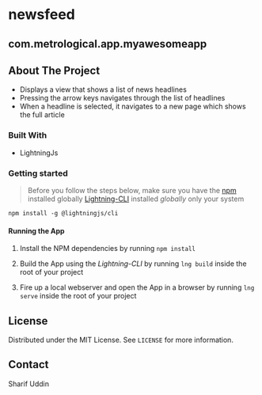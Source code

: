 # newsfeed

## com.metrological.app.myawesomeapp

<!-- ABOUT THE PROJECT -->
## About The Project
- Displays a view that shows a list of news headlines
- Pressing the arrow keys navigates through the list of headlines
- When a headline is selected, it navigates to a new page which shows the full article

### Built With

* LightningJs

### Getting started

> Before you follow the steps below, make sure you have the
[npm](https://www.npmjs.com/get-npm) installed globally
[Lightning-CLI](https://rdkcentral.github.io/Lightning-CLI/#/) installed _globally_ only your system

```
npm install -g @lightningjs/cli
```

#### Running the App

1. Install the NPM dependencies by running `npm install`

2. Build the App using the _Lightning-CLI_ by running `lng build` inside the root of your project

3. Fire up a local webserver and open the App in a browser by running `lng serve` inside the root of your project


<!-- LICENSE -->
## License

Distributed under the MIT License. See `LICENSE` for more information.



<!-- CONTACT -->
## Contact

Sharif Uddin
